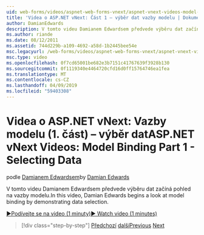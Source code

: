 ```yaml
---
uid: web-forms/videos/aspnet-web-forms-vnext/aspnet-vnext-videos-model-binding-part-1-selecting-data
title: 'Videa o ASP.NET vNext: Část 1 – výběr dat vazby modelu | Dokumentace Microsoftu'
author: DamianEdwards
description: V tomto videu Damianem Edwardsem předvede výběru dat začíná pohled na vazby modelu.
ms.author: riande
ms.date: 08/12/2011
ms.assetid: 744d229b-a109-4692-a58d-1b2445bee54e
msc.legacyurl: /web-forms/videos/aspnet-web-forms-vnext/aspnet-vnext-videos-model-binding-part-1-selecting-data
msc.type: video
ms.openlocfilehash: 0f7cd65001be682e3b7151c41767639f3928b130
ms.sourcegitcommit: 0f1119340e4464720cfd16d0ff15764746ea1fea
ms.translationtype: MT
ms.contentlocale: cs-CZ
ms.lasthandoff: 04/09/2019
ms.locfileid: "59403308"
---
```

# <a name="aspnet-vnext-videos-model-binding-part-1---selecting-data"></a><span data-ttu-id="6f3f5-103">Videa o ASP.NET vNext: Vazby modelu (1. část) – výběr dat</span><span class="sxs-lookup"><span data-stu-id="6f3f5-103">ASP.NET vNext Videos: Model Binding Part 1 - Selecting Data</span></span>

<span data-ttu-id="6f3f5-104">podle [Damianem Edwardsem](https://github.com/DamianEdwards)</span><span class="sxs-lookup"><span data-stu-id="6f3f5-104">by [Damian Edwards](https://github.com/DamianEdwards)</span></span>

<span data-ttu-id="6f3f5-105">V tomto videu Damianem Edwardsem předvede výběru dat začíná pohled na vazby modelu.</span><span class="sxs-lookup"><span data-stu-id="6f3f5-105">In this video, Damian Edwards begins a look at model binding by demonstrating data selection.</span></span>

[<span data-ttu-id="6f3f5-106">&#9654;Podívejte se na video (1 minuty)</span><span class="sxs-lookup"><span data-stu-id="6f3f5-106">&#9654; Watch video (1 minutes)</span></span>](https://channel9.msdn.com/Blogs/ASP-NET-Site-Videos/aspnet-vnext-videos-model-binding-part-1-selecting-data)

> [!div class="step-by-step"]
> <span data-ttu-id="6f3f5-107">[Předchozí](aspnet-vnext-videos-strongly-typed-data-controls.md)
> [další](aspnet-vnext-videos-model-binding-part-2-filtering.md)</span><span class="sxs-lookup"><span data-stu-id="6f3f5-107">[Previous](aspnet-vnext-videos-strongly-typed-data-controls.md)
[Next](aspnet-vnext-videos-model-binding-part-2-filtering.md)</span></span>

